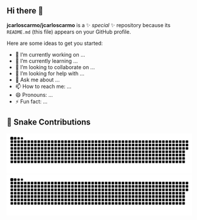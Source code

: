 ## Hi there 👋


**jcarloscarmo/jcarloscarmo** is a ✨ _special_ ✨ repository because its `README.md` (this file) appears on your GitHub profile.

Here are some ideas to get you started:

- 🔭 I’m currently working on ...
- 🌱 I’m currently learning ...
- 👯 I’m looking to collaborate on ...
- 🤔 I’m looking for help with ...
- 💬 Ask me about ...
- 📫 How to reach me: ...
- 😄 Pronouns: ...
- ⚡ Fun fact: ...



## 🐍 Snake Contributions

![Snake animation (light)](https://raw.githubusercontent.com/jcarloscarmo/jcarloscarmo/main/dist/github-contribution-grid-snake.svg#gh-light-mode-only)
![Snake animation (dark)](https://raw.githubusercontent.com/jcarloscarmo/jcarloscarmo/main/dist/github-contribution-grid-snake-dark.svg#gh-dark-mode-only)






